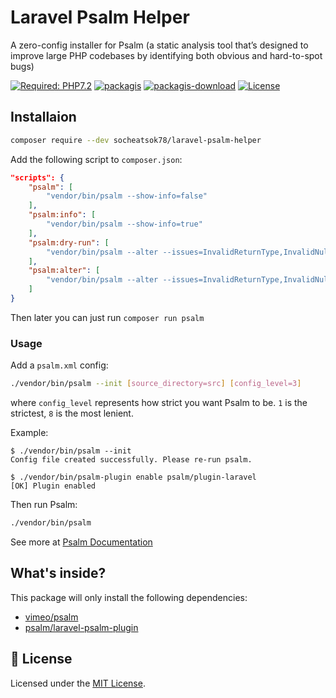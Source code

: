 # Laravel Psalm Helper

A zero-config installer for Psalm (a static analysis tool that’s designed to improve large PHP codebases by identifying both obvious and hard-to-spot bugs)

[![Required: PHP7.2](https://img.shields.io/packagist/php-v/socheatsok78/laravel-psalm-helper)](https://packagist.org/packages/socheatsok78/laravel-psalm-helper) [![packagis](https://img.shields.io/packagist/v/socheatsok78/laravel-psalm-helper)](https://packagist.org/packages/socheatsok78/laravel-psalm-helper) [![packagis-download](https://img.shields.io/packagist/dm/socheatsok78/laravel-psalm-helper)](https://packagist.org/packages/socheatsok78/laravel-psalm-helper) [![License](https://img.shields.io/github/license/socheatsok78/laravel-psalm-helper)](./LICENSE)

## Installaion
```bash
composer require --dev socheatsok78/laravel-psalm-helper
```

Add the following script to `composer.json`:
```json
"scripts": {
    "psalm": [
        "vendor/bin/psalm --show-info=false"
    ],
    "psalm:info": [
        "vendor/bin/psalm --show-info=true"
    ],
    "psalm:dry-run": [
        "vendor/bin/psalm --alter --issues=InvalidReturnType,InvalidNullableReturnType --dry-run"
    ],
    "psalm:alter": [
        "vendor/bin/psalm --alter --issues=InvalidReturnType,InvalidNullableReturnType"
    ]
}
```
Then later you can just run `composer run psalm`

### Usage

Add a `psalm.xml` config:

```bash
./vendor/bin/psalm --init [source_directory=src] [config_level=3]
```

where `config_level` represents how strict you want Psalm to be. `1` is the strictest, `8` is the most lenient.

Example:
```console
$ ./vendor/bin/psalm --init
Config file created successfully. Please re-run psalm.

$ ./vendor/bin/psalm-plugin enable psalm/plugin-laravel
[OK] Plugin enabled
```

Then run Psalm:

```bash
./vendor/bin/psalm
```

See more at [Psalm Documentation](https://psalm.dev/docs/)

## What's inside?

This package will only install the following dependencies:
- [vimeo/psalm](https://github.com/vimeo/psalm)
- [psalm/laravel-psalm-plugin](https://github.com/psalm/laravel-psalm-plugin)

## :memo: License

Licensed under the [MIT License](./LICENSE).
